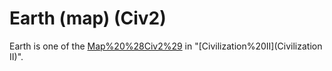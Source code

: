 # Earth (map) (Civ2)

Earth is one of the [Map%20%28Civ2%29](maps) in "[Civilization%20II](Civilization II)".